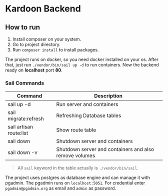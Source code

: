 # Kardoon Backend

## How to run

1. Install composer on your system.
2. Go to project directory.
3. Run `composer install` to install packages.

The project runs on docker, so you need docker installed on your os. After that, just run `./vendor/bin/sail up -d` to run containers. Now the backend ready on **localhost** port **80**.

### Sail Commands

| Command                 | Description                                            |
| ----------------------- | ------------------------------------------------------ |
| sail up -d              | Run server and containers                              |
| sail migrate:refresh    | Refreshing Database tables                             |
| sail artisan route:list | Show route table                                       |
| sail down               | Shutdown server and containers                         |
| sail down -v            | Shutdown server and containers and also remove volumes |

> All `sail` keyword in the table actually is `./vendor/bin/sail`.

The project uses postgres as database engine and can manage it with pgadmin. The pgadmin runs on `localhost:5051`. For credential enter `pgadmin@pgadmin.org` as email and `admin` as password.
